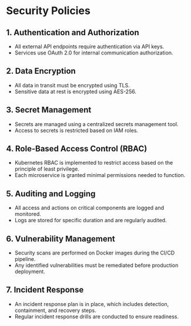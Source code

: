 # Security Policies

## 1. Authentication and Authorization

- All external API endpoints require authentication via API keys.
- Services use OAuth 2.0 for internal communication authorization.

## 2. Data Encryption

- All data in transit must be encrypted using TLS.
- Sensitive data at rest is encrypted using AES-256.

## 3. Secret Management

- Secrets are managed using a centralized secrets management tool.
- Access to secrets is restricted based on IAM roles.

## 4. Role-Based Access Control (RBAC)

- Kubernetes RBAC is implemented to restrict access based on the principle of least privilege.
- Each microservice is granted minimal permissions needed to function.

## 5. Auditing and Logging

- All access and actions on critical components are logged and monitored.
- Logs are stored for specific duration and are regularly audited.

## 6. Vulnerability Management

- Security scans are performed on Docker images during the CI/CD pipeline.
- Any identified vulnerabilities must be remediated before production deployment.

## 7. Incident Response

- An incident response plan is in place, which includes detection, containment, and recovery steps.
- Regular incident response drills are conducted to ensure readiness.

